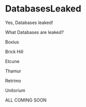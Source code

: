 # DatabasesLeaked
Yes, Databases leaked!

What Databases are leaked?

Boxius 

Brick Hill

Etcune

Thamur

Retrimo

Unitorium

ALL COMING SOON
